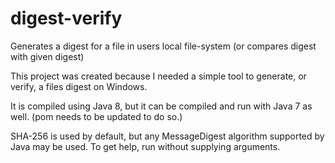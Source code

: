 # digest-verify
Generates a digest for a file in users local file-system (or compares digest with given digest)

This project was created because I needed a simple tool to generate, or verify, a files digest on Windows.

It is compiled using Java 8, but it can be compiled and run with Java 7 as well. (pom needs to be updated to do so.)

SHA-256 is used by default, but any MessageDigest algorithm supported by Java may be used.
To get help, run without supplying arguments.
